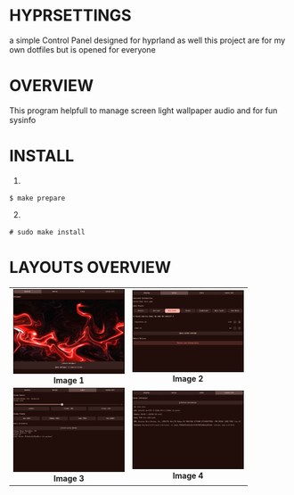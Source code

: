 # HYPRSETTINGS
a simple Control Panel designed for hyprland as well this project are for my own dotfiles but is opened for everyone

# OVERVIEW
This program helpfull to manage screen light wallpaper audio and for fun sysinfo

# INSTALL
1)
```
$ make prepare
```
2)
```
# sudo make install
```

# LAYOUTS OVERVIEW
<table>
  <tr>
    <td align="center">
      <img src="img/desk_layout.png" width="200"/><br/>
      <b>Image 1</b>
    </td>
    <td align="center">
      <img src="img/screen_layout.png" width="200"/><br/>
      <b>Image 2</b>
    </td>
  </tr>
  <tr>
    <td align="center">
      <img src="img/audiomixer_layout.png" width="200"/><br/>
      <b>Image 3</b>
    </td>
    <td align="center">
      <img src="img/sysinfo_layout.png" width="200"/><br/>
      <b>Image 4</b>
    </td>
  </tr>
</table>
